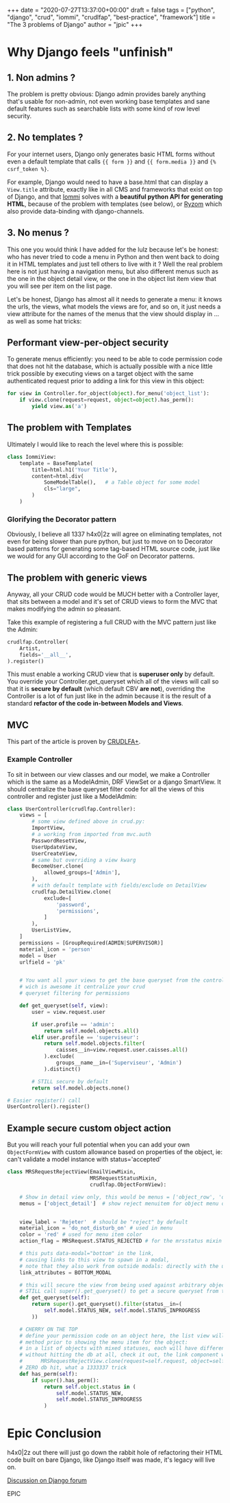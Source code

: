 +++
date = "2020-07-27T13:37:00+00:00"
draft = false
tags = ["python", "django", "crud", "iommi", "crudlfap", "best-practice", "framework"]
title = "The 3 problems of Django"
author = "jpic"
+++

# Why Django feels "unfinish"

## 1. Non admins ?

The problem is pretty obvious: Django admin provides barely anything that's
usable for non-admin, not even working base templates and sane default features
such as searchable lists with some kind of row level security.

## 2. No templates ?

For your internet users, Django only generates basic
HTML forms without even a default template that calls `{{ form }}` and `{{
form.media }}` and `{% csrf_token %}`.

For example, Django would need to have a base.html that can display a
`View.title` attribute, exactly like in all CMS and frameworks that exist on
top of Django, and that [Iommi](https://docs.iommi.rocks) solves with a
**beautiful python API for generating HTML**, because of the problem with
templates (see below), or [Ryzom](https://yourlabs.io/oss/ryzom) which also
provide data-binding with django-channels.

## 3. No menus ?

This one you would think I have added for the lulz because let's be honest: who has never tried to code a menu in Python and then went back to doing it in HTML templates and just tell others to live with it ? Well the real problem here is not just having a navigation menu, but also different menus such as the one in the object detail view, or the one in the object list item view that you will see per item on the list page.

Let's be honest, Django has almost all it needs to generate a menu: it knows the urls, the views, what models the views are for, and so on, it just needs a view attribute for the names of the menus that the view should display in ... as well as some hat tricks:

## Performant view-per-object security

To generate menus efficiently: you need to be able to code permission code that does not hit the database, which is actually possible with a nice little trick possible by executing views on a target object with the same authenticated request prior to adding a link for this view in this object:

```python
for view in Controller.for_object(object).for_menu('object_list'):
    if view.clone(request=request, object=object).has_perm():
        yield view.as('a')
```

## The problem with Templates

Ultimately I would like to reach the level where this is possible:

```python
class IommiView:
    template = BaseTemplate(
        title=html.h1('Your Title'),
        content=html.div(
            SomeModelTable(),   # a Table object for some model
            cls="large",
        )
    )
```

### Glorifying the Decorator pattern

Obviously, I believe all 1337 h4x0|2z will agree on eliminating templates, not
even for being slower than pure python, but just to move on to Decorator based
patterns for generating some tag-based HTML source code, just like we would for
any GUI according to the GoF on Decorator patterns.

## The problem with generic views

Anyway, all your CRUD code would be MUCH better with a Controller layer, that
sits between a model and it's set of CRUD views to form the MVC that makes
modifying the admin so pleasant.

Take this example of registering a full CRUD with the MVC pattern just like the
Admin:

```python
crudlfap.Controller(
    Artist,
    fields='__all__',
).register()
```

This must enable a working CRUD view that is **superuser only** by default. You
override your Controller.get_queryset which all of the views will call so that
it is **secure by default** (which default CBV **are not**), overriding the
Controller is a lot of fun just like in the admin because it is the result of a
standard **refactor of the code in-between Models and Views**.

## MVC

This part of the article is proven by [CRUDLFA+](https://yourlabs.io/oss/crudlfap).

### Example Controller

To sit in between our view classes and our model, we make a Controller which is the same as a ModelAdmin, DRF ViewSet or a django SmartView. It should centralize the base queryset filter code for all the views of this controller and register just like a ModelAdmin:

```python
class UserController(crudlfap.Controller):
    views = [
        # some view defined above in crud.py:
        ImportView,
        # a working from imported from mvc.auth
        PasswordResetView,
        UserUpdateView,
        UserCreateView,
        # same but overriding a view kwarg
        BecomeUser.clone(
            allowed_groups=['Admin'],
        ),
        # with default template with fields/exclude on DetailView
        crudlfap.DetailView.clone(
            exclude=[
                'password',
                'permissions',
            ]
        ),
        UserListView,
    ]
    permissions = [GroupRequired(ADMIN|SUPERVISOR)]
    material_icon = 'person'
    model = User
    urlfield = 'pk'


    # You want all your views to get the base queryset from the controller
    # wich is awesome it centralize your crud
    # queryset filtering for permissions

    def get_queryset(self, view):
        user = view.request.user

        if user.profile == 'admin':
            return self.model.objects.all()
        elif user.profile == 'superviseur':
            return self.model.objects.filter(
                caisses__in=view.request.user.caisses.all()
            ).exclude(
                groups__name__in=('Superviseur', 'Admin')
            ).distinct()

        # STILL secure by default
        return self.model.objects.none()

# Easier register() call
UserController().register()
```

## Example secure custom object action

But you will reach your full potential when you can add your own
`ObjectFormView` with custom allowance based on properties of the object, ie:
can't validate a model instance with status='accepted'

```python
class MRSRequestRejectView(EmailViewMixin,
                           MRSRequestStatusMixin,
                           crudlfap.ObjectFormView):

    # Show in detail view only, this would be menus = ['object_row', 'object_detail'] by default
    menus = ['object_detail']  # show reject menuitem for object menu of the detail page only !


    view_label = 'Rejeter'  # should be "reject" by default
    material_icon = 'do_not_disturb_on' # used in menu
    color = 'red' # used for menu item color
    action_flag = MRSRequest.STATUS_REJECTED # for the mrsstatus mixin

    # this puts data-modal="bottom" in the link,
    # causing links to this view to spawn in a modal,
    # note that they also work from outside modals: directly with the url
    link_attributes = BOTTOM_MODAL

    # this will secure the view from being used against arbitrary objects
    # STILL call super().get_queryset() to get a secure queryset from the controller
    def get_queryset(self):
        return super().get_queryset().filter(status__in=(
            self.model.STATUS_NEW, self.model.STATUS_INPROGRESS
        ))

    # CHERRY ON THE TOP
    # define your permission code on an object here, the list view will call this
    # method prior to showing the menu item for the object:
    # in a list of objects with mixed statuses, each will have different menuitems
    # without hitting the db at all, check it out, the link component will call
    #      MRSRequestRejectView.clone(request=self.request, object=self.object).has_perm()
    # ZERO db hit, what a 1333337 trick
    def has_perm(self):
        if super().has_perm():
            return self.object.status in (
                self.model.STATUS_NEW,
                self.model.STATUS_INPROGRESS
            )
```

# Epic Conclusion

h4x0|2z out there will just go down the rabbit hole of refactoring their HTML code built on bare Django, like Django itself was made, it's legacy will live on.

[Discussion on Django forum](https://forum.djangoproject.com/t/the-3-problems-of-django/3625)

EPIC
